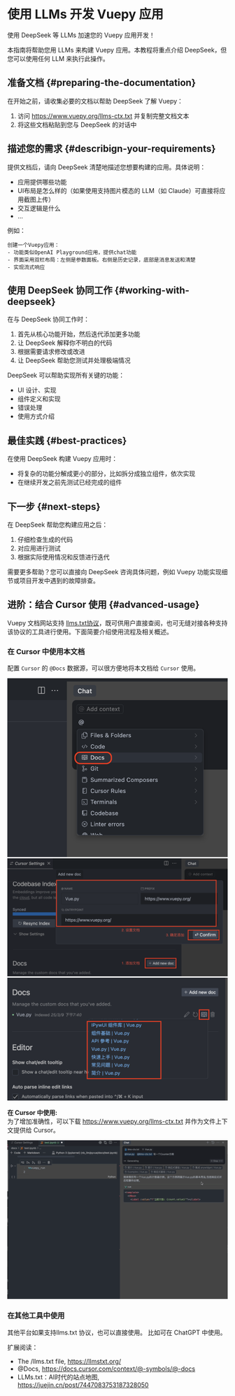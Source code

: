 # 使用 LLMs 开发 Vuepy 应用

使用 DeepSeek 等 LLMs 加速您的 Vuepy 应用开发！

本指南将帮助您用 LLMs 来构建 Vuepy 应用。本教程将重点介绍 DeepSeek，但您可以使用任何 LLM 来执行此操作。

## 准备文档 {#preparing-the-documentation}

在开始之前，请收集必要的文档以帮助 DeepSeek 了解 Vuepy：
1. 访问 https://www.vuepy.org/llms-ctx.txt 并复制完整文档文本
2. 将这些文档粘贴到您与 DeepSeek 的对话中

## 描述您的需求 {#describign-your-requirements}

提供文档后，请向 DeepSeek 清楚地描述您想要构建的应用。具体说明：
* 应用提供哪些功能
* UI布局是怎么样的（如果使用支持图片模态的 LLM（如 Claude）可直接将应用截图上传）
* 交互逻辑是什么
* ...

例如：
```
创建一个Vuepy应用：
- 功能类似OpenAI Playground应用，提供chat功能
- 界面采用双栏布局：左侧是参数面板。右侧是历史记录，底部是消息发送和清楚
- 实现流式响应
```

## 使用 DeepSeek 协同工作 {#working-with-deepseek}

在与 DeepSeek 协同工作时：
1. 首先从核心功能开始，然后迭代添加更多功能
2. 让 DeepSeek 解释你不明白的代码
3. 根据需要请求修改或改进
4. 让 DeepSeek 帮助您测试并处理极端情况

DeepSeek 可以帮助实现所有关键的功能：
* UI 设计、实现
* 组件定义和实现
* 错误处理
* 使用方式介绍

## 最佳实践 {#best-practices}

在使用 DeepSeek 构建 Vuepy 应用时：
* 将复杂的功能分解成更小的部分，比如拆分成独立组件，依次实现
* 在继续开发之前先测试已经完成的组件

## 下一步 {#next-steps}

在 DeepSeek 帮助您构建应用之后：
1. 仔细检查生成的代码
2. 对应用进行测试
3. 根据实际使用情况和反馈进行迭代

需要更多帮助？您可以直接向 DeepSeek 咨询具体问题，例如 Vuepy 功能实现细节或项目开发中遇到的故障排查。

## 进阶：结合 Cursor 使用 {#advanced-usage}

Vuepy 文档网站支持 [llms.txt协议](https://llmstxt.org/)，既可供用户直接查阅，也可无缝对接各种支持该协议的工具进行使用。下面简要介绍使用流程及相关概述。

### 在 Cursor 中使用本文档

配置 `Cursor` 的 `@Docs` 数据源，可以很方便地将本文档给 `Cursor` 使用。

![](./_images/1_cursor_docs.png)
![](./_images/2_cursor_add_new_doc.png)
![](./_images/3_cursor_docs_see_pages.png)

**在 Cursor 中使用:**  
为了增加准确性，可以下载 https://www.vuepy.org/llms-ctx.txt 并作为文件上下文提供给 Cursor。

![](./_images/cursor_10fps.gif)

### 在其他工具中使用

其他平台如果支持llms.txt 协议，也可以直接使用。 比如可在 ChatGPT 中使用。


扩展阅读：
- The /llms.txt file, https://llmstxt.org/
- @Docs, https://docs.cursor.com/context/@-symbols/@-docs
- LLMs.txt：AI时代的站点地图, https://juejin.cn/post/7447083753187328050
